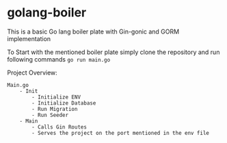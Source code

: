 # golang-boiler

This is a basic Go lang boiler plate with Gin-gonic and GORM implementation

To Start with the mentioned boiler plate simply clone the repository and run following commands
```go run main.go```

Project Overview:

    Main.go
        - Init
            - Initialize ENV
            - Initialize Database
            - Run Migration
            - Run Seeder
        - Main
            - Calls Gin Routes
            - Serves the project on the port mentioned in the env file

